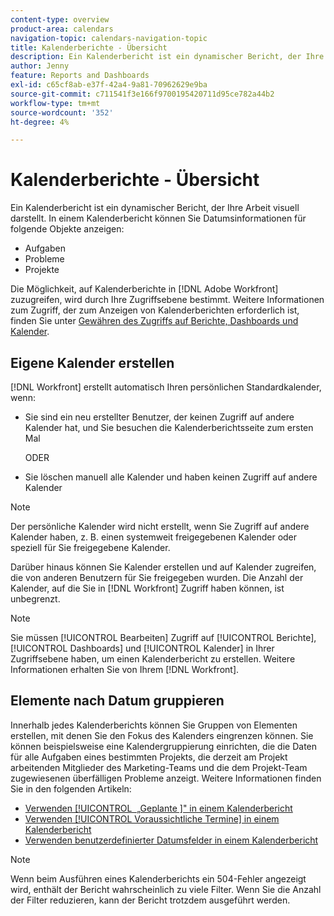```yaml
---
content-type: overview
product-area: calendars
navigation-topic: calendars-navigation-topic
title: Kalenderberichte - Übersicht
description: Ein Kalenderbericht ist ein dynamischer Bericht, der Ihre Arbeit visuell darstellt. Sie können Datumsangaben für Aufgaben, Probleme und Projekte in einem Kalenderbericht anzeigen.
author: Jenny
feature: Reports and Dashboards
exl-id: c65cf8ab-e37f-42a4-9a81-70962629e9ba
source-git-commit: c711541f3e166f9700195420711d95ce782a44b2
workflow-type: tm+mt
source-wordcount: '352'
ht-degree: 4%

---
```


# Kalenderberichte - Übersicht

<!-- Audited: 01/2024 -->

Ein Kalenderbericht ist ein dynamischer Bericht, der Ihre Arbeit visuell darstellt. In einem Kalenderbericht können Sie Datumsinformationen für folgende Objekte anzeigen:

* Aufgaben
* Probleme
* Projekte

Die Möglichkeit, auf Kalenderberichte in [!DNL Adobe Workfront] zuzugreifen, wird durch Ihre Zugriffsebene bestimmt. Weitere Informationen zum Zugriff, der zum Anzeigen von Kalenderberichten erforderlich ist, finden Sie unter [Gewähren des Zugriffs auf Berichte, Dashboards und Kalender](../../../administration-and-setup/add-users/configure-and-grant-access/grant-access-reports-dashboards-calendars.md).

## Eigene Kalender erstellen

[!DNL Workfront] erstellt automatisch Ihren persönlichen Standardkalender, wenn:

* Sie sind ein neu erstellter Benutzer, der keinen Zugriff auf andere Kalender hat, und Sie besuchen die Kalenderberichtsseite zum ersten Mal

  ODER

* Sie löschen manuell alle Kalender und haben keinen Zugriff auf andere Kalender

>[!NOTE]
>
>Der persönliche Kalender wird nicht erstellt, wenn Sie Zugriff auf andere Kalender haben, z. B. einen systemweit freigegebenen Kalender oder speziell für Sie freigegebene Kalender.

Darüber hinaus können Sie Kalender erstellen und auf Kalender zugreifen, die von anderen Benutzern für Sie freigegeben wurden. Die Anzahl der Kalender, auf die Sie in [!DNL Workfront] Zugriff haben können, ist unbegrenzt.

>[!NOTE]
>
>Sie müssen [!UICONTROL Bearbeiten] Zugriff auf [!UICONTROL Berichte], [!UICONTROL Dashboards] und [!UICONTROL Kalender] in Ihrer Zugriffsebene haben, um einen Kalenderbericht zu erstellen. Weitere Informationen erhalten Sie von Ihrem [!DNL Workfront].

## Elemente nach Datum gruppieren

Innerhalb jedes Kalenderberichts können Sie Gruppen von Elementen erstellen, mit denen Sie den Fokus des Kalenders eingrenzen können. Sie können beispielsweise eine Kalendergruppierung einrichten, die die Daten für alle Aufgaben eines bestimmten Projekts, die derzeit am Projekt arbeitenden Mitglieder des Marketing-Teams und die dem Projekt-Team zugewiesenen überfälligen Probleme anzeigt. Weitere Informationen finden Sie in den folgenden Artikeln:

* [Verwenden [!UICONTROL &#x200B; „Geplante &#x200B;]&quot; in einem Kalenderbericht](../../../reports-and-dashboards/reports/calendars/use-planned-dates.md)
* [Verwenden [!UICONTROL Voraussichtliche Termine] in einem Kalenderbericht](../../../reports-and-dashboards/reports/calendars/use-projected-dates.md)
* [Verwenden benutzerdefinierter Datumsfelder in einem Kalenderbericht](../../../reports-and-dashboards/reports/calendars/use-custom-dates.md)

>[!NOTE]
>
>Wenn beim Ausführen eines Kalenderberichts ein 504-Fehler angezeigt wird, enthält der Bericht wahrscheinlich zu viele Filter. Wenn Sie die Anzahl der Filter reduzieren, kann der Bericht trotzdem ausgeführt werden.
